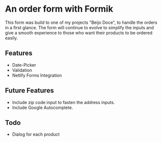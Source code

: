 # An order form with Formik

This form was build to one of my projects "Beijo Doce", to handle the orders in a first glance.
The form will continue to evolve to simplify the inputs and give a smooth experience to those who want their products to be ordered easily.

## Features

-   Date-Picker
-   Validation
-   Netlify Forms Integration

## Future Features

-   Include zip code input to fasten the address inputs.
-   Include Google Autocomplete.

## Todo

-   Dialog for each product
